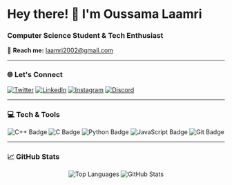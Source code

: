 # Hey there! 👋 I'm Oussama Laamri

### Computer Science Student & Tech Enthusiast

📧 **Reach me:** [laamri2002@gmail.com](mailto:laamri2002@gmail.com)

---

### 🌐 Let's Connect

[![Twitter](https://img.shields.io/badge/Twitter-1DA1F2?style=flat&logo=twitter&logoColor=white)](https://twitter.com/oussamalaamri)
[![LinkedIn](https://img.shields.io/badge/LinkedIn-0077B5?style=flat&logo=linkedin&logoColor=white)](https://www.linkedin.com/in/oussama-laamri-9619b0216/)
[![Instagram](https://img.shields.io/badge/Instagram-E4405F?style=flat&logo=instagram&logoColor=white)](https://instagram.com/ous.ouy)
[![Discord](https://img.shields.io/badge/Discord-5865F2?style=flat&logo=discord&logoColor=white)](https://discordapp.com/users/661636085012758586)

---

### 💻 Tech & Tools

<p align="center">
  <!-- Only showing C++, C, Python, JavaScript, and Git badges -->
  <img src="https://img.shields.io/badge/C++-00599C?style=flat&logo=c%2B%2B&logoColor=white" alt="C++ Badge" />
  <img src="https://img.shields.io/badge/C-00599C?style=flat&logo=c&logoColor=white" alt="C Badge" />
  <img src="https://img.shields.io/badge/Python-3776AB?style=flat&logo=python&logoColor=white" alt="Python Badge" />
  <img src="https://img.shields.io/badge/JavaScript-F7DF1E?style=flat&logo=javascript&logoColor=black" alt="JavaScript Badge" />
  <img src="https://img.shields.io/badge/Git-F05032?style=flat&logo=git&logoColor=white" alt="Git Badge" />
</p>

---

### 📈 GitHub Stats

<p align="center">
  <img src="https://github-readme-stats.vercel.app/api/top-langs/?username=ouya01&layout=compact&theme=default" alt="Top Languages" />
  <img src="https://github-readme-stats.vercel.app/api?username=ouya01&show_icons=true&theme=default" alt="GitHub Stats" />
</p>
